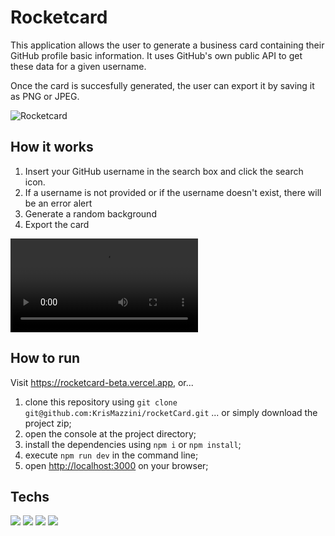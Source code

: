 # Rocketcard

This application allows the user to generate a business card containing their GitHub profile basic information. 
It uses GitHub's own public API to get these data for a given username.

Once the card is succesfully generated, the user can export it by saving it as PNG or JPEG.

![Rocketcard](https://user-images.githubusercontent.com/93556620/180647359-07b86231-a981-42fa-a8d2-92ae757e81a8.png)

## How it works

1. Insert your GitHub username in the search box and click the search icon.
2. If a username is not provided or if the username doesn't exist, there will be an error alert
3. Generate a random background
4. Export the card

![How it works](https://user-images.githubusercontent.com/93556620/180647769-e4d5e3d9-dab9-4872-b912-0066a6354dc5.mov)

## How to run

Visit https://rocketcard-beta.vercel.app, or...

1. clone this repository using ```git clone git@github.com:KrisMazzini/rocketCard.git``` ... or simply download the project zip;
2. open the console at the project directory;
3. install the dependencies using ```npm i``` or ```npm install```;
4. execute ```npm run dev``` in the command line;
5. open <http://localhost:3000> on your browser;

## Techs

<img src="https://img.shields.io/badge/React-20232A?style=for-the-badge&logo=react&logoColor=61DAFB" />
<img src="https://img.shields.io/badge/HTML5-E34F26?style=for-the-badge&logo=html5&logoColor=white" />
<img src="https://img.shields.io/badge/CSS3-1572B6?style=for-the-badge&logo=css3&logoColor=white" />
<img src="https://img.shields.io/badge/JavaScript-323330?style=for-the-badge&logo=javascript&logoColor=F7DF1E" />